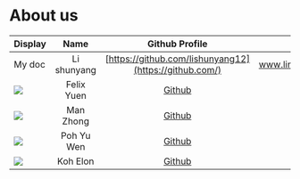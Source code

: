 # About us

Display |    Name     |                     Github Profile                     | Portfolio 
--------|:-----------:|:------------------------------------------------------:|:---------:
 My doc | Li shunyang | [https://github.com/lishunyang12](https://github.com/) |www.linkedin.com/in/shunyangli
![](https://via.placeholder.com/100.png?text=Photo) | Felix Yuen  |        [Github](https://github.com/felfelyuen)         | [Portfolio](docs/team/felfelyuen.md)
![](https://via.placeholder.com/100.png?text=Photo) |  Man Zhong  |         [Github](https://github.com/manz9802)          | [Portfolio]()
![](https://via.placeholder.com/100.png?text=Photo) | Poh Yu Wen  |         [Github](https://github.com/Betahaxer)         | [Portfolio](docs/team/johndoe.md)
![](https://via.placeholder.com/100.png?text=Photo) |  Koh Elon   |          [Github](https://github.com/ElonKoh)          | [Portfolio](docs/team/johndoe.md)

